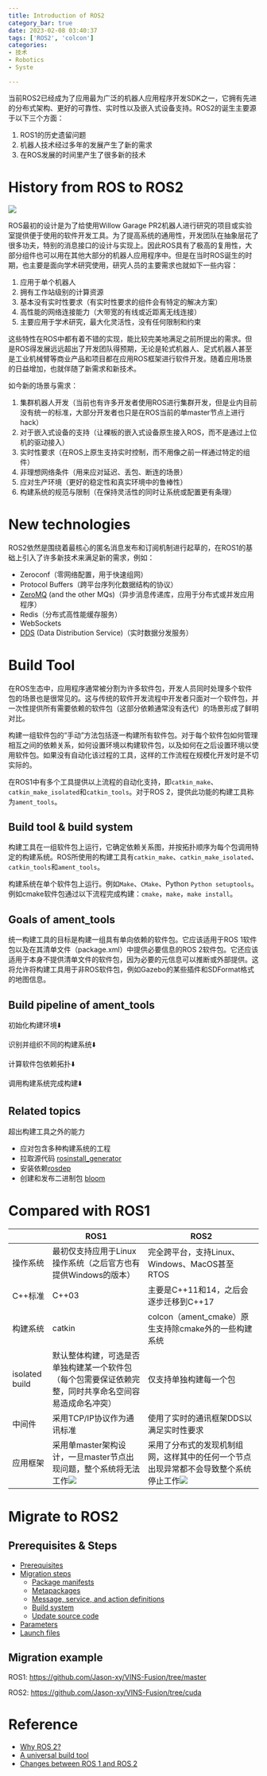 ```yaml
---
title: Introduction of ROS2
category_bar: true
date: 2023-02-08 03:40:37
tags: ['ROS2', 'colcon']
categories:
- 技术
- Robotics
- Syste

---
```


当前ROS2已经成为了应用最为广泛的机器人应用程序开发SDK之一，它拥有先进的分布式架构、更好的可靠性、实时性以及嵌入式设备支持。ROS2的诞生主要源于以下三个方面：

1. ROS1的历史遗留问题
2. 机器人技术经过多年的发展产生了新的需求
3. 在ROS发展的时间里产生了很多新的技术

# History from ROS to ROS2

![](https://robots.ieee.org/robots/pr2/Photos/SD/pr2-photo1-full.jpg)

ROS最初的设计是为了给使用Willow Garage PR2机器人进行研究的项目或实验室提供便于使用的软件开发工具。为了提高系统的通用性，开发团队在抽象层花了很多功夫，特别的消息接口的设计与实现上。因此ROS具有了极高的复用性，大部分组件也可以用在其他大部分的机器人应用程序中。但是在当时ROS诞生的时期，也主要是面向学术研究使用，研究人员的主要需求也就如下一些内容：

1. 应用于单个机器人
2. 拥有工作站级别的计算资源
3. 基本没有实时性要求（有实时性要求的组件会有特定的解决方案）
4. 高性能的网络连接能力（大带宽的有线或近距离无线连接）
5. 主要应用于学术研究，最大化灵活性，没有任何限制和约束

这些特性在ROS中都有着不错的实现，能比较完美地满足之前所提出的需求。但是ROS得发展远远超出了开发团队得预期，无论是轮式机器人、足式机器人甚至是工业机械臂等商业产品和项目都在应用ROS框架进行软件开发。随着应用场景的日益增加，也就伴随了新需求和新技术。

如今新的场景与需求：

1. 集群机器人开发（当前也有许多开发者使用ROS进行集群开发，但是业内目前没有统一的标准，大部分开发者也只是在ROS当前的单master节点上进行hack）
2. 对于嵌入式设备的支持（让裸板的嵌入式设备原生接入ROS，而不是通过上位机的驱动接入）
3. 实时性要求（在ROS上原生支持实时控制，而不用像之前一样通过特定的组件）
4. 非理想网络条件（用来应对延迟、丢包、断连的场景）
5. 应对生产环境（更好的稳定性和真实环境中的鲁棒性）
6. 构建系统的规范与限制（在保持灵活性的同时让系统或配置更有条理）

# New technologies

ROS2依然是围绕着最核心的匿名消息发布和订阅机制进行起草的，在ROS1的基础上引入了许多新技术来满足新的需求，例如：

* Zeroconf（零网络配置，用于快速组网）
* Protocol Buffers（跨平台序列化数据结构的协议）
* [ZeroMQ](https://design.ros2.org/articles/ros_with_zeromq.html) (and the other MQs)（异步消息传递库，应用于分布式或并发应用程序）
* Redis（分布式高性能缓存服务）
* WebSockets
* [DDS](https://design.ros2.org/articles/ros_on_dds.html) (Data Distribution Service)（实时数据分发服务）

# Build Tool

在ROS生态中，应用程序通常被分割为许多软件包，开发人员同时处理多个软件包的场景也是很常见的。这与传统的软件开发流程中开发者只面对一个软件包，并一次性提供所有需要依赖的软件包（这部分依赖通常没有迭代）的场景形成了鲜明对比。

构建一组软件包的“手动”方法包括逐一构建所有软件包。对于每个软件包如何管理相互之间的依赖关系，如何设置环境以构建软件包，以及如何在之后设置环境以使用软件包。如果没有自动化该过程的工具，这样的工作流程在规模化开发时是不切实际的。

在ROS1中有多个工具提供以上流程的自动化支持，即`catkin_make`、`catkin_make_isolated`和`catkin_tools`。对于ROS 2，提供此功能的构建工具称为`ament_tools`。

## Build tool & build system

构建工具在一组软件包上运行，它确定依赖关系图，并按拓扑顺序为每个包调用特定的构建系统。ROS所使用的构建工具有`catkin_make`、`catkin_make_isolated`、`catkin_tools`和`ament_tools`。

构建系统在单个软件包上运行。例如`Make`、`CMake`、Python `Python setuptools`。例如cmake软件包通过以下流程完成构建：`cmake`，`make`，`make install`。

## Goals of ament_tools

统一构建工具的目标是构建一组具有单向依赖的软件包。它应该适用于ROS 1软件包以及在其清单文件（package.xml）中提供必要信息的ROS 2软件包。它还应该适用于本身不提供清单文件的软件包，因为必要的元信息可以推断或外部提供。这将允许将构建工具用于非ROS软件包，例如Gazebo的某些插件和SDFormat格式的地图信息。

## Build pipeline of ament_tools

初始化构建环境⬇️

识别并组织不同的构建系统⬇️

计算软件包依赖拓扑⬇️

调用构建系统完成构建⬇️

## Related topics

超出构建工具之外的能力

-   应对包含多种构建系统的工程
-   拉取源代码 [rosinstall_generator](http://wiki.ros.org/rosinstall_generator) 
-   安装依赖[rosdep](http://wiki.ros.org/rosdep)
-   创建和发布二进制包 [bloom](http://wiki.ros.org/bloom)

# Compared with ROS1

|                | ROS1                                                         | ROS2                                                         |
| -------------- | ------------------------------------------------------------ | ------------------------------------------------------------ |
| 操作系统       | 最初仅支持应用于Linux操作系统（之后官方也有提供Windows的版本） | 完全跨平台，支持Linux、Windows、MacOS甚至RTOS                |
| C++标准        | C++03                                                        | 主要是C++11和14，之后会逐步迁移到C++17                       |
| 构建系统       | catkin                                                       | colcon（ament_cmake）原生支持除cmake外的一些构建系统         |
| isolated build | 默认整体构建，可选是否单独构建某一个软件包（每个包需要保证依赖完整，同时共享命名空间容易造成命名冲突） | 仅支持单独构建每一个包                                       |
| 中间件         | 采用TCP/IP协议作为通讯标准                                   | 使用了实时的通讯框架DDS以满足实时性要求                      |
| 应用框架       | 采用单master架构设计，一旦master节点出现问题，整个系统将无法工作![](https://www.circuspi.com/wp-content/uploads/2022/09/1.png) | 采用了分布式的发现机制组网，这样其中的任何一个节点出现异常都不会导致整个系统停止工作![](https://www.circuspi.com/wp-content/uploads/2022/09/2.png) |

# Migrate to ROS2

## Prerequisites & Steps

-   [Prerequisites](https://docs.ros.org/en/rolling/The-ROS2-Project/Contributing/Migration-Guide.html#prerequisites)
-   [Migration steps](https://docs.ros.org/en/rolling/The-ROS2-Project/Contributing/Migration-Guide.html#migration-steps)
    -   [Package manifests](https://docs.ros.org/en/rolling/The-ROS2-Project/Contributing/Migration-Guide.html#package-manifests)
    -   [Metapackages](https://docs.ros.org/en/rolling/The-ROS2-Project/Contributing/Migration-Guide.html#metapackages)
    -   [Message, service, and action definitions](https://docs.ros.org/en/rolling/The-ROS2-Project/Contributing/Migration-Guide.html#message-service-and-action-definitions)
    -   [Build system](https://docs.ros.org/en/rolling/The-ROS2-Project/Contributing/Migration-Guide.html#build-system)
    -   [Update source code](https://docs.ros.org/en/rolling/The-ROS2-Project/Contributing/Migration-Guide.html#update-source-code)
-   [Parameters](https://docs.ros.org/en/rolling/The-ROS2-Project/Contributing/Migration-Guide.html#parameters)
-   [Launch files](https://docs.ros.org/en/rolling/The-ROS2-Project/Contributing/Migration-Guide.html#launch-files)

## Migration example

ROS1: https://github.com/Jason-xy/VINS-Fusion/tree/master

ROS2: https://github.com/Jason-xy/VINS-Fusion/tree/cuda

# Reference

* [Why ROS 2?](https://design.ros2.org/articles/why_ros2.html)
* [A universal build tool](https://design.ros2.org/articles/build_tool.html)
* [Changes between ROS 1 and ROS 2](https://design.ros2.org/articles/changes.html)